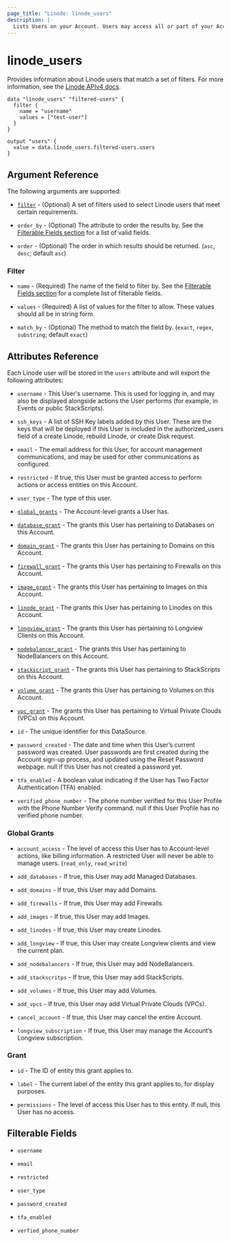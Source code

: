 ```yaml
---
page_title: "Linode: linode_users"
description: |-
  Lists Users on your Account. Users may access all or part of your Account based on their restricted status and grants. An unrestricted User may access everything on the account, whereas restricted User may only access entities or perform actions they’ve been given specific grants to.
---
```


# linode\_users

Provides information about Linode users that match a set of filters.
For more information, see the [Linode APIv4 docs](https://techdocs.akamai.com/linode-api/reference/get-users).

```hcl
data "linode_users" "filtered-users" {
  filter {
    name = "username"
    values = ["test-user"]
  }
}

output "users" {
  value = data.linode_users.filtered-users.users
}
```

## Argument Reference

The following arguments are supported:

* [`filter`](#filter) - (Optional) A set of filters used to select Linode users that meet certain requirements.

* `order_by` - (Optional) The attribute to order the results by. See the [Filterable Fields section](#filterable-fields) for a list of valid fields.

* `order` - (Optional) The order in which results should be returned. (`asc`, `desc`; default `asc`)

### Filter

* `name` - (Required) The name of the field to filter by. See the [Filterable Fields section](#filterable-fields) for a complete list of filterable fields.

* `values` - (Required) A list of values for the filter to allow. These values should all be in string form.

* `match_by` - (Optional) The method to match the field by. (`exact`, `regex`, `substring`; default `exact`)

## Attributes Reference

Each Linode user will be stored in the `users` attribute and will export the following attributes:

* `username` - This User's username. This is used for logging in, and may also be displayed alongside actions the User performs (for example, in Events or public StackScripts).

* `ssh_keys` - A list of SSH Key labels added by this User. These are the keys that will be deployed if this User is included in the authorized_users field of a create Linode, rebuild Linode, or create Disk request.

* `email` - The email address for this User, for account management communications, and may be used for other communications as configured.

* `restricted` - If true, this User must be granted access to perform actions or access entities on this Account.

* `user_type` - The type of this user.

* [`global_grants`](#global-grants) - The Account-level grants a User has.

* [`database_grant`](#grant) - The grants this User has pertaining to Databases on this Account.

* [`domain_grant`](#grant) - The grants this User has pertaining to Domains on this Account.

* [`firewall_grant`](#grant) - The grants this User has pertaining to Firewalls on this Account.

* [`image_grant`](#grant) - The grants this User has pertaining to Images on this Account.

* [`linode_grant`](#grant) - The grants this User has pertaining to Linodes on this Account.

* [`longview_grant`](#grant) - The grants this User has pertaining to Longview Clients on this Account.

* [`nodebalancer_grant`](#grant) - The grants this User has pertaining to NodeBalancers on this Account.

* [`stackscript_grant`](#grant) - The grants this User has pertaining to StackScripts on this Account.

* [`volume_grant`](#grant) - The grants this User has pertaining to Volumes on this Account.

* [`vpc_grant`](#grant) - The grants this User has pertaining to Virtual Private Clouds (VPCs) on this Account.

* `id` - The unique identifier for this DataSource.

* `password_created` - The date and time when this User’s current password was created. User passwords are first created during the Account sign-up process, and updated using the Reset Password webpage. null if this User has not created a password yet.

* `tfa_enabled` - A boolean value indicating if the User has Two Factor Authentication (TFA) enabled.

* `verified_phone_number` - The phone number verified for this User Profile with the Phone Number Verify command. null if this User Profile has no verified phone number.

### Global Grants

* `account_access` - The level of access this User has to Account-level actions, like billing information. A restricted User will never be able to manage users. (`read_only`, `read_write`)

* `add_databases` - If true, this User may add Managed Databases.

* `add_domains` - If true, this User may add Domains.

* `add_firewalls` - If true, this User may add Firewalls.

* `add_images` - If true, this User may add Images.

* `add_linodes` - If true, this User may create Linodes.

* `add_longview` - If true, this User may create Longview clients and view the current plan.

* `add_nodebalancers` - If true, this User may add NodeBalancers.

* `add_stackscritps` - If true, this User may add StackScripts.

* `add_volumes` - If true, this User may add Volumes.

* `add_vpcs` - If true, this User may add Virtual Private Clouds (VPCs).

* `cancel_account` - If true, this User may cancel the entire Account.

* `longview_subscription` - If true, this User may manage the Account’s Longview subscription.

### Grant

* `id` - The ID of entity this grant applies to.

* `label` - The current label of the entity this grant applies to, for display purposes.

* `permissions` - The level of access this User has to this entity. If null, this User has no access.

## Filterable Fields

* `username`

* `email`

* `restricted`

* `user_type`

* `password_created`

* `tfa_enabled`

* `verfied_phone_number`
